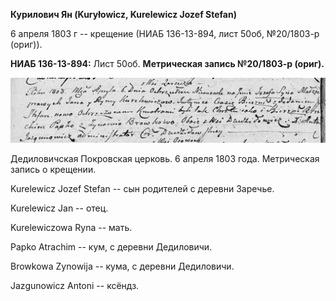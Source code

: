 **Курилович Ян (Kuryłowicz, Kurelewicz Jozef Stefan)**

6 апреля 1803 г -- крещение (НИАБ 136-13-894, лист 50об, №20/1803-р
(ориг)).

**НИАБ 136-13-894:** Лист 50об. **Метрическая запись №20/1803-р
(ориг).**

![](./media/8443275e9a5febb4e36138b404d16936b8e24f19.png)

Дедиловичская Покровская церковь. 6 апреля 1803 года. Метрическая запись
о крещении.

Kurelewicz Jozef Stefan -- сын родителей с деревни Заречье.

Kurelewicz Jan -- отец.

Kurelewiczowa Ryna -- мать.

Papko Atrachim -- кум, с деревни Дедиловичи.

Browkowa Zynowija -- кума, с деревни Дедиловичи.

Jazgunowicz Antoni -- ксёндз.
